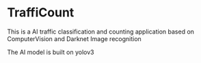 # TraffiCount
This is a AI traffic classification and counting application based on ComputerVision and Darknet Image recognition

The AI model is built on yolov3


